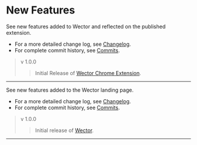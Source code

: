**New Features**
================

See new features added to Wector and reflected on the published extension.
 
- For a more detailed change log, see [Changelog](src/mkdwn/CHANGELOG.md "Complete Changelog").
- For complete commit history, see [Commits](https://bitbucket.org/khaalidimaag/wector/commits/all "Commit History").

> v 1.0.0
>> Initial Release of [Wector Chrome Extension](https://chrome.google.com/webstore/detail/fnhndnmiikmadhdpfajepacocmeaikde "Add to Chrome").


* * *

See new features added to the Wector landing page.
 
- For a more detailed change log, see [Changelog](src/mkdwn/CHANGELOG.md "Complete Changelog").
- For complete commit history, see [Commits](https://bitbucket.org/khaalidimaag/wector/commits/all "Commit History").

> v 1.0.0
>> Initial release of [Wector](http://wector.ml "Visit us!").

* * *
